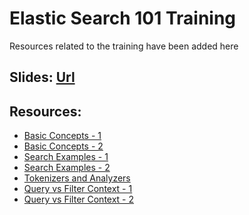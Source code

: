 # Elastic Search 101 Training

Resources related to the training have been added here

## Slides: [Url]

## Resources:
 - [Basic Concepts - 1]
 - [Basic Concepts - 2]
 - [Search Examples - 1]
 - [Search Examples - 2]
 - [Tokenizers and Analyzers]
 - [Query vs Filter Context - 1]
 - [Query vs Filter Context - 2]

[Url]: <https://slides.com/hussainaliakbar/elasticsearch101#/>
[Basic Concepts - 1]: <https://www.lucassaldanha.com/elasticsearch-101/>
[Basic Concepts - 2]: <https://medium.com/velotio-perspectives/elasticsearch-101-fundamentals-core-components-a1fdc6090a5e>
[Search Examples - 1]: <https://dzone.com/articles/23-useful-elasticsearch-example-queries>
[Search Examples - 2]: <https://logz.io/blog/elasticsearch-queries/>
[Tokenizers and Analyzers]: <https://medium.com/@mallikarjuna91/what-is-tokenizer-analyzer-and-filter-in-elasticsearch-317d4ec69ecc>
[Query vs Filter Context - 1]: <https://stackoverflow.com/questions/50704784/query-vs-filter-and-usage-of-correct-expression-in-the-query-or-filter>
[Query vs Filter Context - 2]: <https://www.elastic.co/guide/en/elasticsearch/reference/6.3/query-filter-context.html#query-context>
